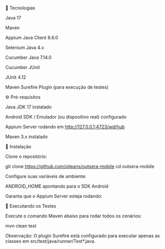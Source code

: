 🚀 Tecnologias

Java 17

Maven

Appium Java Client 8.6.0

Selenium Java 4.x

Cucumber Java 7.14.0

Cucumber JUnit

JUnit 4.12

Maven Surefire Plugin (para execução de testes)


⚙️ Pré-requisitos

Java JDK 17 instalado

Android SDK / Emulador (ou dispositivo real) configurado

Appium Server rodando em http://127.0.0.1:4723/wd/hub

Maven 3.x instalado

🔧 Instalação

Clone o repositório:

git clone https://github.com/oileans/outsera-mobile
cd outsera-mobile

Configure suas variáveis de ambiente:

ANDROID_HOME apontando para o SDK Android

Garanta que o Appium Server esteja rodando:

🏃 Executando os Testes

Execute o comando Maven abaixo para rodar todos os cenários:

mvn clean test

Observação: O plugin Surefire está configurado para executar apenas as classes em src/test/java/runner/Test*.java.
